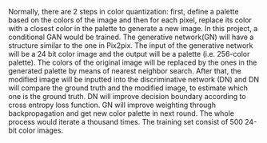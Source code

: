 Normally, there are 2 steps in color quantization: first, define a palette based on 
the colors of the image and then for each pixel, replace its color with a closest color 
in the palette to generate a new image. In this project, a conditional GAN would be 
trained. The generative network(GN) will have a structure similar to the one in Pix2pix. 
The input of the generative network will be a 24 bit color image and the output will be 
a palette (i.e. 256-color palette). The colors of the original image will be replaced by 
the ones in the generated palette by means of nearest neighbor search. After that, the 
modified image will be inputted into the discriminative network (DN) and DN will compare 
the ground truth and the modified image, to estimate which one is the ground truth. DN 
will improve decision boundary according to cross entropy loss function. GN will improve 
weighting through backpropagation and get new color palette in next round. The whole 
process would iterate a thousand times. The training set consist of 500 24-bit color 
images. 
